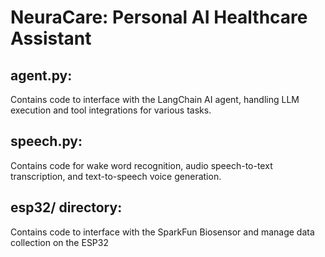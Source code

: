 # NeuraCare: Personal AI Healthcare Assistant

## agent.py: 
Contains code to interface with the LangChain AI agent, handling LLM execution and tool integrations for various tasks.
## speech.py: 
Contains code for wake word recognition, audio speech-to-text transcription, and text-to-speech voice generation.
## esp32/ directory: 
Contains code to interface with the SparkFun Biosensor and manage data collection on the ESP32
